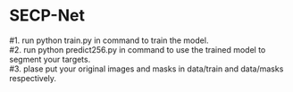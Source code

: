 # SECP-Net
#1. run python train.py in command to train the model.   
#2. run python predict256.py in command to use the trained model to segment your targets.  
#3. plase put your original images and masks in data/train and data/masks respectively.   
